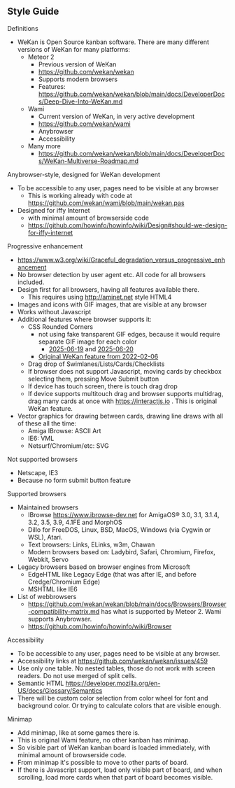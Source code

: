 ## Style Guide

Definitions

- WeKan is Open Source kanban software. There are many different versions of WeKan for many platforms:
  - Meteor 2
    - Previous version of WeKan
    - https://github.com/wekan/wekan
    - Supports modern browsers
    - Features: https://github.com/wekan/wekan/blob/main/docs/DeveloperDocs/Deep-Dive-Into-WeKan.md
  - Wami
    - Current version of WeKan, in very active development
    - https://github.com/wekan/wami
    - Anybrowser
    - Accessibility
  - Many more
    - https://github.com/wekan/wekan/blob/main/docs/DeveloperDocs/WeKan-Multiverse-Roadmap.md

Anybrowser-style, designed for WeKan development

- To be accessible to any user, pages need to be visible at any browser
  - This is working already with code at https://github.com/wekan/wami/blob/main/wekan.pas
- Designed for iffy Internet
  - with minimal amount of browserside code
  - https://github.com/howinfo/howinfo/wiki/Design#should-we-design-for-iffy-internet

Progressive enhancement

  - https://www.w3.org/wiki/Graceful_degradation_versus_progressive_enhancement
  - No browser detection by user agent etc. All code for all browsers included.
  - Design first for all browsers, having all features available there.
    - This requires using http://aminet.net style HTML4
  - Images and icons with GIF images, that are visible at any browser
  - Works without Javascript
  - Additional features where browser supports it:
    - CSS Rounded Corners
      - not using fake transparent GIF edges, because it would require separate GIF image for each color
        - [2025-06-19](https://github.com/wekan/wami/commit/60a6d583#diff-55eb6b0b766ec41c008ef615b2f1d3e24ba16b8c8ba549a84c5e73e2ab54344bR15-R17) and [2025-06-20](https://github.com/wekan/wami/commit/31ba33b37ab4b867fd2e344bf5ad004085745cb4)
      - [Original WeKan feature from 2022-02-06](https://github.com/wekan/wekan/issues/4326)
    - Drag drop of Swimlanes/Lists/Cards/Checklists
    - If browser does not support Javascript, moving cards by checkbox selecting them, pressing Move Submit button
    - If device has touch screen, there is touch drag drop
    - If device supports multitouch drag and browser supports multidrag, drag many cards at once with https://interactjs.io . This is original WeKan feature.
  - Vector graphics for drawing between cards, drawing line draws with all of these all the time:
    - Amiga IBrowse: ASCII Art
    - IE6: VML
    - Netsurf/Chromium/etc: SVG

Not supported browsers

- Netscape, IE3
- Because no form submit button feature

Supported browsers

- Maintained browsers
  - IBrowse https://www.ibrowse-dev.net for AmigaOS® 3.0, 3.1, 3.1.4, 3.2, 3.5, 3.9, 4.1FE and MorphOS
  - Dillo for FreeDOS, Linux, BSD, MacOS, Windows (via Cygwin or WSL), Atari.
  - Text browsers: Links, ELinks, w3m, Chawan
  - Modern browsers based on: Ladybird, Safari, Chromium, Firefox, Webkit, Servo
- Legacy browsers based on browser engines from Microsoft
  - EdgeHTML like Legacy Edge (that was after IE, and before Credge/Chromium Edge)
  - MSHTML like IE6
- List of webbrowsers
  - https://github.com/wekan/wekan/blob/main/docs/Browsers/Browser-compatibility-matrix.md has what is supported by Meteor 2. Wami supports Anybrowser.
  - https://github.com/howinfo/howinfo/wiki/Browser

Accessibility

- To be accessible to any user, pages need to be visible at any browser.
- Accessibility links at https://github.com/wekan/wekan/issues/459
- Use only one table. No nested tables, those do not work with screen readers. Do not use merged of split cells.
- Semantic HTML https://developer.mozilla.org/en-US/docs/Glossary/Semantics
- There will be custom color selection from color wheel for font and background color. Or trying to calculate colors that are visible enough.

Minimap

- Add minimap, like at some games there is.
- This is original Wami feature, no other kanban has minimap.
- So visible part of WeKan kanban board is loaded immediately, with minimal amount of browserside code.
- From minimap it's possible to move to other parts of board.
- If there is Javascript support, load only visible part of board, and when scrolling, load more cards when that part of board becomes visible.
